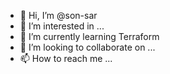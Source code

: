 - 👋 Hi, I’m @son-sar
- 👀 I’m interested in ...
- 🌱 I’m currently learning Terraform
- 💞️ I’m looking to collaborate on ...
- 📫 How to reach me ...

<!---
son-sar/son-sar is a ✨ special ✨ repository because its `README.md` (this file) appears on your GitHub profile.
You can click the Preview link to take a look at your changes.
--->
